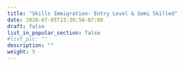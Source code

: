 ```yaml
---
title: "Skills Immigration- Entry Level & Semi Skilled"
date: 2020-07-05T23:39:58-07:00
draft: false
list_in_popular_section: false
#list_pic: ""
description: ""
weight: 5
---
```


